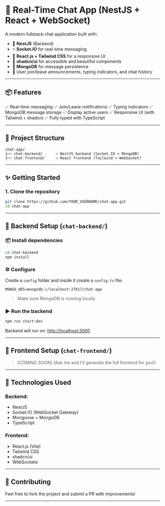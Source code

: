# 💬 Real-Time Chat App (NestJS + React + WebSocket)

A modern fullstack chat application built with:

* 🧠 **NestJS** (Backend)
* ⚡ **Socket.IO** for real-time messaging
* 🎨 **React.js + Tailwind CSS** for a responsive UI
* 💅 **shadcn/ui** for accessible and beautiful components
* 📂 **MongoDB** for message persistence
* 💬 User join/leave announcements, typing indicators, and chat history

---

## 📦 Features

✅ Real-time messaging
✅ Join/Leave notifications
✅ Typing indicators
✅ MongoDB message storage
✅ Display active users
✅ Responsive UI (with Tailwind + shadcn)
✅ Fully typed with TypeScript

---

## 📁 Project Structure

```
chat-app/
├── chat-backend/      → NestJS backend (Socket.IO + MongoDB)
├── chat-frontend/     → React frontend (Tailwind + WebSocket)
```

---

## ✨ Getting Started

### 1. Clone the repository

```bash
git clone https://github.com/YOUR_USERNAME/chat-app.git
cd chat-app
```

---

## 🧠 Backend Setup (`chat-backend/`)

### 📦 Install dependencies

```bash
cd chat-backend
npm install
```

### ⚙️ Configure 

Create a `config` folder and inside it create a `config.ts` file:

```
MONGO_URI=mongodb://localhost:27017/chat-app
```

> Make sure MongoDB is running locally

### ▶️ Run the backend

```bash
npm run start:dev
```

Backend will run on: [http://localhost:3000](http://localhost:3000)

---

## 🎨 Frontend Setup (`chat-frontend/`)

> \[COMING SOON] (Ask me and I'll generate the full frontend for you!)

---

## 🧪 Technologies Used

### Backend:

* NestJS
* Socket.IO (WebSocket Gateway)
* Mongoose + MongoDB
* TypeScript

### Frontend:

* React.js (Vite)
* Tailwind CSS
* shadcn/ui
* WebSockets

---

## 🤝 Contributing

Feel free to fork the project and submit a PR with improvements!

---